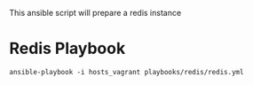 This ansible script will prepare a redis instance

Redis Playbook
==============
```
ansible-playbook -i hosts_vagrant playbooks/redis/redis.yml
```
